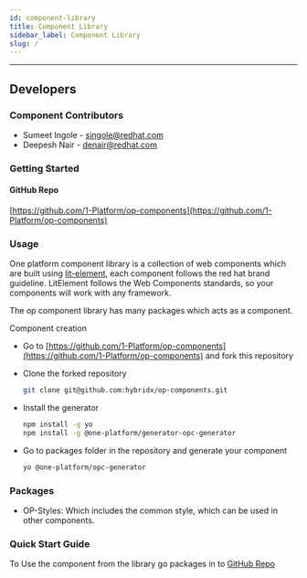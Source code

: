 ```yaml
---
id: component-library
title: Component Library
sidebar_label: Component Library
slug: /
---
```

* * *

## Developers

### Component Contributors

* Sumeet Ingole - [singole@redhat.com](mailto:singole@redhat.com)
* Deepesh Nair - [denair@redhat.com](mailto:denair@redhat.com)

### Getting Started

#### GitHub Repo

[https://github.com/1-Platform/op-components](https://github.com/1-Platform/op-components)

### Usage

One platform component library is a collection of web components which are built using [lit-element](https://lit-element.polymer-project.org/), each component follows the red hat brand guideline. LitElement follows the Web Components standards, so your components will work with any framework.

The op component library has many packages which acts as a component.

Component creation

* Go to [https://github.com/1-Platform/op-components](https://github.com/1-Platform/op-components) and fork this repository

* Clone the forked repository

  ```sh
  git clone git@github.com:hybridx/op-components.git
  ```

* Install the generator

  ```sh
  npm install -g yo
  npm install -g @one-platform/generator-opc-generator
  ```

* Go to packages folder in the repository and generate your component

  ```sh
  yo @one-platform/opc-generator
   ```

### Packages

* OP-Styles: Which includes the common style, which can be used in other components.

### Quick Start Guide

To Use the component from the library go packages in to [GitHub Repo](https://github.com/1-Platform/op-components)
